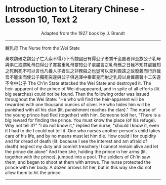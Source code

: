 # Introduction to Literary Chinese - Lesson 10, Text 2

<center>Adapted from the 1927 book by J. Brandt</center>

---

魏乳母
The Nurse from the Wei State

秦攻魏破之魏公子亡大索不得乃下令魏國日有得公子者賞千金匿者罪至族公子乳母與俱亡或謂乳母曰得公子賞甚重乳母當知公子處盡言之乳母應之日我不知其處雖知之死則死不可以言也凡養人子者生之非務殺之也豈可以見利畏誅之故廢義而行詐哉吾不能生而使公子獨死突遂與公子俱逃澤中秦軍見而射之乳母以身翼蔽著十二矢遂不令中公子
The Ch'in State attacked the Wei State and destroyed it. The heir-apparent of the prince of Wei disappeared, and in spite of all efforts (lit. big searches) could not be found. Then the following order was issued throughout the Wei State: "He who will find the heir-apparent will be rewarded with one thousand ounces of silver. He who hides him will be punished with all his clan (lit. punishment reaches the clan)." The nurse of the young prince had fled (together) with him. Someone told her, "There is a big reward for finding the prince. You must know the place (of his refuge). Why not tell it?" "I do not know it," replied the nurse, "should I know it, even if I had to die I could not tell it. One who nurses another person's child takes care of his life, and by no means must let him die. How could I for cupidity and for dread of death (lit. because I see the interest and am afraid of death) neglect my duty and commit treachery! I cannot remain alive and let the prince die alone" And then she, holding the prince in her arms (lit. together with the prince), jumped into a pool. The soldiers of Ch'in saw them, and began to shoot at them with arrows. The nurse protected the prince with her body. A dozen arrows hit her, but in this way she did not allow them to hit the prince.

---
